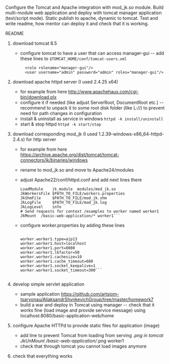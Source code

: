 Configure the Tomcat and Apache integration with mod_jk.so module. 
Build multi-module web application and deploy with tomcat manager application (text/script mode).
Static  publish to apache, dynamic to tomcat.
Test and write readme, how mentor can deploy it and check that it is working.

README

1) download tomcat 8.5
    - configure tomcat to have a user that can access manager-gui
        -- add these lines to `$TOMCAT_HOME/conf/tomcat-users.xml`

            <role rolename="manager-gui"/>
            <user username="admin" password="admin" roles="manager-gui"/>

2) download apache httpd server (I used 2.4.25 x64)
    - for example from here
        http://www.apachehaus.com/cgi-bin/download.plx
    - configure it if needed (like adjust ServerRoot, DocumentRoot etc.)
        -- recommend to unpack it to some root disk folder (like L://) to prevent need for path changes
            in configuration
    - install & uninstall as service in windows
        `httpd -k install/uninstall`
    - start & stop httpd
        `httpd -k start/stop`
 
3) download corresponding mod_jk (I used 1.2.39-windows-x86_64-httpd-2.4.x) for http server
    - for example from here
        https://archive.apache.org/dist/tomcat/tomcat-connectors/jk/binaries/windows
    - rename to mod_jk.so and move to Apache24/modules

    - adjust Apache22/conf/httpd.conf and add next lines there

        ```Alias /basic-web-application $TOMCAT_HOME/webapps/basic-web-application
        LoadModule    jk_module  modules/mod_jk.so
        JkWorkersFile $PATH_TO_FILE/workers.properties
        JkShmFile     $PATH_TO_FILE/mod_jk.shm
        JkLogFile     $PATH_TO_FILE/mod_jk.log
        JkLogLevel    info
        # Send requests for context /examples to worker named worker1
        JkMount  /basic-web-application/* worker1```

    - configure worker.properties by adding these lines

        ```worker.list=worker1

        worker.worker1.type=ajp13
        worker.worker1.host=localhost
        worker.worker1.port=8080
        worker.worker1.lbfactor=50
        worker.worker1.cachesize=10
        worker.worker1.cache_timeout=600
        worker.worker1.socket_keepalive=1
        worker.worker1.socket_timeout=300```


3) develop simple servlet application
    - sample application
        https://github.com/artsiom-tsaryonau/AliaksandrShynkevichGroup/tree/master/homework7
    - build a war and deploy in Tomcat using manager
        -- check that it works fine (load image and provide service message) using
            localhost:8080/basic-application-web/home

5) configure Apache HTTPd to provide static files for application (image)
    - add line to prevent Tomcat from loading from serving *.png in tomcat
        JkUnMount /basic-web-application/*.png worker1
    - check that through tomcat you cannot load images anymore

6) check that everything works	